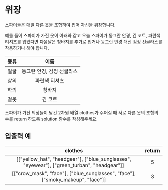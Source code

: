 # 위장

스파이들은 매일 다른 옷을 조합하여 입어 자신을 위장합니다.

예를 들어 스파이가 가진 옷이 아래와 같고 오늘 스파이가 동그란 안경, 긴 코트, 파란색 티셔츠를 입었다면 다음날은 청바지를 추가로 입거나 동그란 안경 대신 검정 선글라스를 착용하거나 해야 합니다.

|   종류    |       	이름        |
|:-------:|:----------------:|
|   얼굴    | 	동그란 안경, 검정 선글라스 |
|   상의    |     	파란색 티셔츠     |
| 하의 |       	청바지       |
| 겉옷 |	긴 코트 |

스파이가 가진 의상들이 담긴 2차원 배열 clothes가 주어질 때 서로 다른 옷의 조합의 수를 return 하도록 solution 함수를 작성해주세요.

## 입출력 예

| clothes |	return |
| :-----: | :------: |
| [["yellow_hat", "headgear"], ["blue_sunglasses", "eyewear"], ["green_turban", "headgear"]] |	5 |
| [["crow_mask", "face"], ["blue_sunglasses", "face"], ["smoky_makeup", "face"]] |	3 |